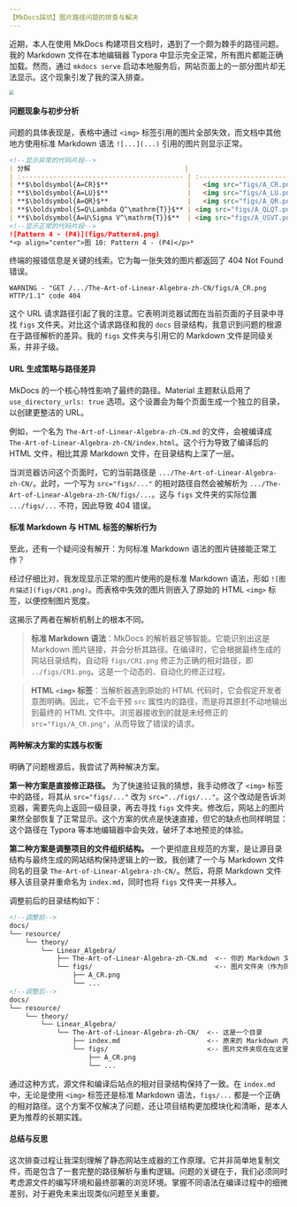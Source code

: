 ```yaml
---
【MkDocs踩坑】图片路径问题的排查与解决
---
```


近期，本人在使用 MkDocs 构建项目文档时，遇到了一个颇为棘手的路径问题。我的 Markdown 文件在本地编辑器 Typora 中显示完全正常，所有图片都能正确加载。然而，通过 `mkdocs serve` 启动本地服务后，网站页面上的一部分图片却无法显示。这个现象引发了我的深入排查。

<img src="https://gastigado.cnies.org/d/halo20250709_mkdocs_404_imgs/pic_404_error.png?sign=gHj4BlOvGR-6gsr5C1POlog3hcMJBvFUDSoRK9KtgmQ=:0" style="zoom:50%;" />

#### 问题现象与初步分析

问题的具体表现是，表格中通过 `<img>` 标签引用的图片全部失效，而文档中其他地方使用标准 Markdown 语法 `![...](...)` 引用的图片则显示正常。

```markdown
<!--显示异常的代码片段-->
| 分解                                       |                         图示                         | 说明                                                         |
| :----------------------------------------- | :--------------------------------------------------: | :----------------------------------------------------------- |
| **$\boldsymbol{A=CR}$**                    |   <img src="figs/A_CR.png" alt="A=CR" width="200">   | $C$为$A$的线性无关列<br>$R$为$A$的行阶梯形矩阵<br>可推知 列秩 = 行秩 |
| **$\boldsymbol{A=LU}$**                    |   <img src="figs/A_LU.png" alt="A=LU" width="200">   | $LU$分解通过<br>高斯消去法<br>(下三角)(上三角)               |
| **$\boldsymbol{A=QR}$**                    |   <img src="figs/A_QR.png" alt="A=QR" width="200">   | $QR$分解为<br>格拉姆-施密特正交化中的<br>正交矩阵$Q$和三角矩阵$R$ |
| **$\boldsymbol{S=Q\Lambda Q^\mathrm{T}}$** | <img src="figs/A_QLQT.png" alt="A=QLQT" width="200"> | 对称矩阵$S$可以进行<br>特征值分解<br>特征向量组成$Q$, 特征值组成$\Lambda$ |
| **$\boldsymbol{A=U\Sigma V^\mathrm{T}}$**  | <img src="figs/A_USVT.png" alt="A=USVT" width="200"> | 所有矩阵$A$的<br>奇异值分解 <br>奇异值组成$\Sigma$           |
<!--显示正常的代码片段-->
![Pattern 4 - (P4)](figs/Pattern4.png)
*<p align="center">图 10: Pattern 4 - (P4)</p>*

```

终端的报错信息是关键的线索。它为每一张失效的图片都返回了 404 Not Found 错误。

```
WARNING - "GET /.../The-Art-of-Linear-Algebra-zh-CN/figs/A_CR.png HTTP/1.1" code 404
```

这个 URL 请求路径引起了我的注意。它表明浏览器试图在当前页面的子目录中寻找 `figs` 文件夹。对比这个请求路径和我的 `docs` 目录结构，我意识到问题的根源在于路径解析的差异。我的 `figs` 文件夹与引用它的 Markdown 文件是同级关系，并非子级。

#### URL 生成策略与路径差异

MkDocs 的一个核心特性影响了最终的路径。Material 主题默认启用了 `use_directory_urls: true` 选项。这个设置会为每个页面生成一个独立的目录，以创建更整洁的 URL。

例如，一个名为 `The-Art-of-Linear-Algebra-zh-CN.md` 的文件，会被编译成 `The-Art-of-Linear-Algebra-zh-CN/index.html`。这个行为导致了编译后的 HTML 文件，相比其源 Markdown 文件，在目录结构上深了一层。

当浏览器访问这个页面时，它的当前路径是 `.../The-Art-of-Linear-Algebra-zh-CN/`。此时，一个写为 `src="figs/..."` 的相对路径自然会被解析为 `.../The-Art-of-Linear-Algebra-zh-CN/figs/...`。这与 `figs` 文件夹的实际位置 `.../figs/...` 不符，因此导致 404 错误。

#### 标准 Markdown 与 HTML 标签的解析行为

至此，还有一个疑问没有解开：为何标准 Markdown 语法的图片链接能正常工作？

经过仔细比对，我发现显示正常的图片使用的是标准 Markdown 语法，形如 `![图片描述](figs/CR1.png)`。而表格中失效的图片则嵌入了原始的 HTML `<img>` 标签，以便控制图片宽度。

这揭示了两者在解析机制上的根本不同。

> **标准 Markdown 语法**：MkDocs 的解析器足够智能。它能识别出这是 Markdown 图片链接，并会分析其路径。在编译时，它会根据最终生成的网站目录结构，自动将 `figs/CR1.png` 修正为正确的相对路径，即 `../figs/CR1.png`。这是一个动态的、自动化的修正过程。

> **HTML `<img>` 标签**：当解析器遇到原始的 HTML 代码时，它会假定开发者意图明确。因此，它不会干预 `src` 属性内的路径，而是将其原封不动地输出到最终的 HTML 文件中。浏览器接收到的就是未经修正的 `src="figs/A_CR.png"`，从而导致了错误的请求。

#### 两种解决方案的实践与权衡

明确了问题根源后，我尝试了两种解决方案。

**第一种方案是直接修正路径。** 为了快速验证我的猜想，我手动修改了 `<img>` 标签中的路径，将其从 `src="figs/..."` 改为 `src="../figs/..."`。这个改动是告诉浏览器，需要先向上返回一级目录，再去寻找 `figs` 文件夹。修改后，网站上的图片果然全部恢复了正常显示。这个方案的优点是快速直接，但它的缺点也同样明显：这个路径在 Typora 等本地编辑器中会失效，破坏了本地预览的体验。

**第二种方案是调整项目的文件组织结构。** 一个更彻底且规范的方案，是让源目录结构与最终生成的网站结构保持逻辑上的一致。我创建了一个与 Markdown 文件同名的目录 `The-Art-of-Linear-Algebra-zh-CN/`。然后，将原 Markdown 文件移入该目录并重命名为 `index.md`，同时也将 `figs` 文件夹一并移入。

调整前后的目录结构如下：
```markdown
<!--调整前-->
docs/
└── resource/
    └── theory/
        └── Linear_Algebra/
            ├── The-Art-of-Linear-Algebra-zh-CN.md  <-- 你的 Markdown 文件
            └── figs/                               <-- 图片文件夹（作为同级）
                ├── A_CR.png
                └── ...
<!--调整后-->
docs/
└── resource/
    └── theory/
        └── Linear_Algebra/
            └── The-Art-of-Linear-Algebra-zh-CN/  <-- 这是一个目录
                ├── index.md                      <-- 原来的 Markdown 内容在这里
                └── figs/                         <-- 图片文件夹现在在这里
                    ├── A_CR.png
                    └── ...
```
通过这种方式，源文件和编译后站点的相对目录结构保持了一致。在 `index.md` 中，无论是使用 `<img>` 标签还是标准 Markdown 语法，`figs/...` 都是一个正确的相对路径。这个方案不仅解决了问题，还让项目结构更加模块化和清晰，是本人更为推荐的长期实践。

#### 总结与反思

这次排查过程让我深刻理解了静态网站生成器的工作原理。它并非简单地复制文件，而是包含了一套完整的路径解析与重构逻辑。问题的关键在于，我们必须同时考虑源文件的编写环境和最终部署的浏览环境。掌握不同语法在编译过程中的细微差别，对于避免未来出现类似问题至关重要。